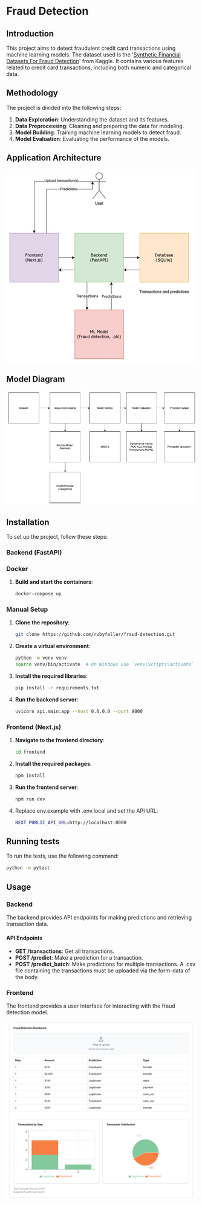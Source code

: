 # Fraud Detection

## Introduction
This project aims to detect fraudulent credit card transactions using machine learning models. The dataset used is the '[Synthetic Financial Datasets For Fraud Detection](https://www.kaggle.com/datasets/ealaxi/paysim1/data)' from Kaggle. It contains various features related to credit card transactions, including both numeric and categorical data.

## Methodology
The project is divided into the following steps:
1. **Data Exploration**: Understanding the dataset and its features.
2. **Data Preprocessing**: Cleaning and preparing the data for modeling.
3. **Model Building**: Training machine learning models to detect fraud.
4. **Model Evaluation**: Evaluating the performance of the models.

## Application Architecture
![Application Architecture Diagram](/docs/img/architecture_application.png "Application Architecture Diagram")

## Model Diagram
![Model diagram](/docs/img/model_diagram.png "Mode diagram")


## Installation
To set up the project, follow these steps:

### Backend (FastAPI)

### Docker
1. **Build and start the containers**:
    ```bash
    docker-compose up
    ```
   
### Manual Setup
1. **Clone the repository**:
    ```bash
    git clone https://github.com/rubyfeller/fraud-detection.git
    ```

2. **Create a virtual environment**:
    ```bash
    python -m venv venv
    source venv/bin/activate  # On Windows use `venv\Scripts\activate`
    ```

3. **Install the required libraries**:
    ```bash
    pip install -r requirements.txt
    ```

4. **Run the backend server**:
    ```bash
    uvicorn api.main:app --host 0.0.0.0 --port 8000
    ```

### Frontend (Next.js)
1. **Navigate to the frontend directory**:
    ```bash
    cd frontend
    ```

2. **Install the required packages**:
    ```bash
    npm install
    ```

3. **Run the frontend server**:
    ```bash
    npm run dev
    ```
   
4. Replace env.example with .env.local and set the API URL:
    ```bash
    NEXT_PUBLIC_API_URL=http://localhost:8000
    ```

## Running tests
To run the tests, use the following command:
```bash
python -m pytest
```

## Usage
### Backend
The backend provides API endpoints for making predictions and retrieving transaction data.

#### API Endpoints
- **GET /transactions**: Get all transactions.
- **POST /predict**: Make a prediction for a transaction.
- **POST /predict_batch**: Make predictions for multiple transactions. A .csv file containing the transactions must be uploaded via the form-data of the body.

### Frontend
The frontend provides a user interface for interacting with the fraud detection model.

![Screenshot of the Fraud Detection Dashboard](/docs/img/dashboard.png "Screenshot of the Fraud Detection Dashboard")
